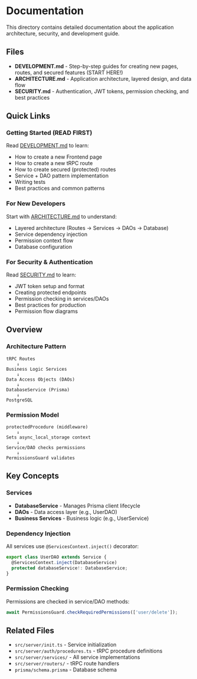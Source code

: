 # Documentation

This directory contains detailed documentation about the application architecture, security, and development guide.

## Files

- **DEVELOPMENT.md** - Step-by-step guides for creating new pages, routes, and secured features (START HERE!)
- **ARCHITECTURE.md** - Application architecture, layered design, and data flow
- **SECURITY.md** - Authentication, JWT tokens, permission checking, and best practices

## Quick Links

### Getting Started (READ FIRST)
Read [DEVELOPMENT.md](./DEVELOPMENT.md) to learn:
- How to create a new Frontend page
- How to create a new tRPC route
- How to create secured (protected) routes
- Service + DAO pattern implementation
- Writing tests
- Best practices and common patterns

### For New Developers
Start with [ARCHITECTURE.md](./ARCHITECTURE.md) to understand:
- Layered architecture (Routes → Services → DAOs → Database)
- Service dependency injection
- Permission context flow
- Database configuration

### For Security & Authentication
Read [SECURITY.md](./SECURITY.md) to learn:
- JWT token setup and format
- Creating protected endpoints
- Permission checking in services/DAOs
- Best practices for production
- Permission flow diagrams

## Overview

### Architecture Pattern
```
tRPC Routes
    ↓
Business Logic Services
    ↓
Data Access Objects (DAOs)
    ↓
DatabaseService (Prisma)
    ↓
PostgreSQL
```

### Permission Model
```
protectedProcedure (middleware)
    ↓
Sets async_local_storage context
    ↓
Service/DAO checks permissions
    ↓
PermissionsGuard validates
```

## Key Concepts

### Services
- **DatabaseService** - Manages Prisma client lifecycle
- **DAOs** - Data access layer (e.g., UserDAO)
- **Business Services** - Business logic (e.g., UserService)

### Dependency Injection
All services use `@ServicesContext.inject()` decorator:
```typescript
export class UserDAO extends Service {
  @ServicesContext.inject(DatabaseService)
  protected databaseService!: DatabaseService;
}
```

### Permission Checking
Permissions are checked in service/DAO methods:
```typescript
await PermissionsGuard.checkRequiredPermissions(['user/delete']);
```

## Related Files

- `src/server/init.ts` - Service initialization
- `src/server/auth/procedures.ts` - tRPC procedure definitions
- `src/server/services/` - All service implementations
- `src/server/routers/` - tRPC route handlers
- `prisma/schema.prisma` - Database schema
